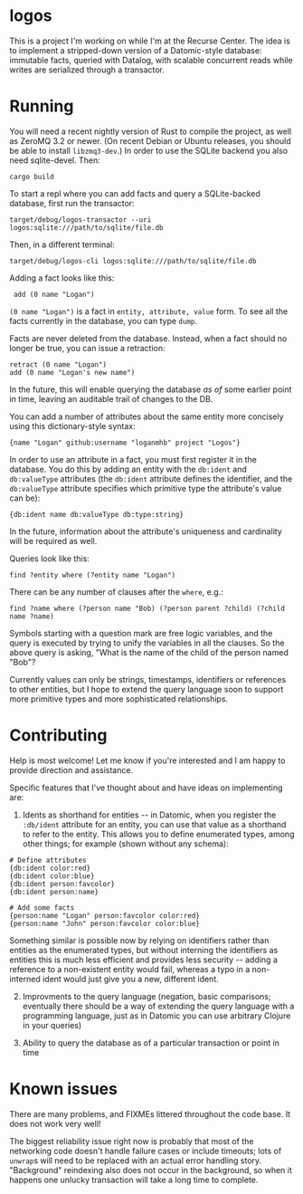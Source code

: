 # logos

This is a project I'm working on while I'm at the Recurse Center. The
idea is to implement a stripped-down version of a Datomic-style
database: immutable facts, queried with Datalog, with scalable
concurrent reads while writes are serialized through a transactor.

# Running

You will need a recent nightly version of Rust to compile the project,
as well as ZeroMQ 3.2 or newer. (On recent Debian or Ubuntu releases,
you should be able to install `libzmq3-dev`.) In order to use the
SQLite backend you also need sqlite-devel. Then:

    cargo build

To start a repl where you can add facts and query a SQLite-backed
database, first run the transactor:

    target/debug/logos-transactor --uri logos:sqlite:///path/to/sqlite/file.db

Then, in a different terminal:

    target/debug/logos-cli logos:sqlite:///path/to/sqlite/file.db

Adding a fact looks like this:

     add (0 name "Logan")

`(0 name "Logan")` is a fact in `entity, attribute, value` form. To see
all the facts currently in the database, you can type `dump`.

Facts are never deleted from the database. Instead, when a fact should
no longer be true, you can issue a retraction:

    retract (0 name "Logan")
    add (0 name "Logan's new name")

In the future, this will enable querying the database *as of* some
earlier point in time, leaving an auditable trail of changes to the DB.

You can add a number of attributes about the same entity
more concisely using this dictionary-style syntax:

    {name "Logan" github:username "loganmhb" project "Logos"}

In order to use an attribute in a fact, you must first register it in
the database. You do this by adding an entity with the `db:ident` and
`db:valueType` attributes (the `db:ident` attribute defines the
identifier, and the `db:valueType` attribute specifies which primitive
type the attribute's value can be):

    {db:ident name db:valueType db:type:string}

In the future, information about the attribute's uniqueness and cardinality
will be required as well.

Queries look like this:

    find ?entity where (?entity name "Logan")

There can be any number of clauses after the `where`, e.g.:

    find ?name where (?person name "Bob) (?person parent ?child) (?child name ?name)

Symbols starting with a question mark are free logic variables, and
the query is executed by trying to unify the variables in all the
clauses. So the above query is asking, "What is the name of the child
of the person named "Bob"?

Currently values can only be strings, timestamps, identifiers or
references to other entities, but I hope to extend the query language
soon to support more primitive types and more sophisticated
relationships.

# Contributing

Help is most welcome! Let me know if you're interested and I am happy
to provide direction and assistance.

Specific features that I've thought about and have ideas on implementing are:

1. Idents as shorthand for entities -- in Datomic, when you register
the `:db/ident` attribute for an entity, you can use that value as a
shorthand to refer to the entity. This allows you to define enumerated
types, among other things; for example (shown without any schema):

```
# Define attributes
{db:ident color:red}
{db:ident color:blue}
{db:ident person:favcolor}
{db:ident person:name}

# Add some facts
{person:name "Logan" person:favcolor color:red}
{person:name "John" person:favcolor color:blue}
```

Something similar is possible now by relying on identifiers rather
than entities as the enumerated types, but without interning the
identifiers as entities this is much less efficient and provides less
security -- adding a reference to a non-existent entity would fail,
whereas a typo in a non-interned ident would just give you a new,
different ident.

2. Improvments to the query language (negation, basic comparisons;
eventually there should be a way of extending the query language with
a programming language, just as in Datomic you can use arbitrary
Clojure in your queries)

3. Ability to query the database as of a particular transaction or
point in time

# Known issues

There are many problems, and FIXMEs littered throughout the code
base. It does not work very well!

The biggest reliability issue right now is probably that most of the
networking code doesn't handle failure cases or include timeouts; lots
of `unwrap`s will need to be replaced with an actual error handling
story. "Background" reindexing also does not occur in the background,
so when it happens one unlucky transaction will take a long time to
complete.